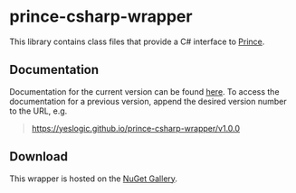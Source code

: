 # prince-csharp-wrapper

This library contains class files that provide a C# interface to [Prince][1].

## Documentation

Documentation for the current version can be found [here][2]. To access the
documentation for a previous version, append the desired version number to the
URL, e.g.

> https://yeslogic.github.io/prince-csharp-wrapper/v1.0.0

## Download

This wrapper is hosted on the [NuGet Gallery][3].

[1]: https://www.princexml.com/
[2]: https://yeslogic.github.io/prince-csharp-wrapper
[3]: https://www.nuget.org/packages/PrinceXMLWrapper
